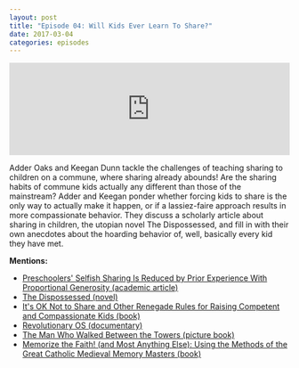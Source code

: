 ```yaml
---
layout: post
title: "Episode 04: Will Kids Ever Learn To Share?"
date: 2017-03-04
categories: episodes
---
```

<iframe width="100%" height="166" scrolling="no" frameborder="no" src="https://w.soundcloud.com/player/?url=https%3A//api.soundcloud.com/tracks/310569997&amp;color=ff5500&amp;auto_play=false&amp;hide_related=false&amp;show_comments=true&amp;show_user=true&amp;show_reposts=false"></iframe>

Adder Oaks and Keegan Dunn tackle the challenges of teaching sharing to children on a commune, where sharing already abounds! Are the sharing habits of commune kids actually any different than those of the mainstream? Adder and Keegan ponder whether forcing kids to share is the only way to actually make it happen, or if a lassiez-faire approach results in more compassionate behavior. They discuss a scholarly article about sharing in children, the utopian novel The Dispossessed, and fill in with their own anecdotes about the hoarding behavior of, well, basically every kid they have met.

**Mentions:**

* [Preschoolers' Selfish Sharing Is Reduced by Prior Experience With Proportional Generosity (academic article)](http://bit.ly/2lcmKQN)
* [The Dispossessed (novel)](http://amzn.to/2mdOnsx)
* [It's OK Not to Share and Other Renegade Rules for Raising Competent and Compassionate Kids (book)](http://amzn.to/2mdNRux)
* [Revolutionary OS (documentary)](http://www.documentarytube.com/videos/revolution-os)
* [The Man Who Walked Between the Towers (picture book)](http://amzn.to/2lz4ptx)
* [Memorize the Faith! (and Most Anything Else): Using the Methods of the Great Catholic Medieval Memory Masters (book)](http://amzn.to/2mEQgvw)
